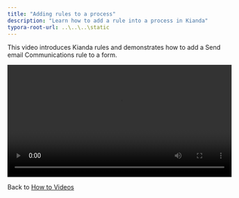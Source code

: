 ```yaml
---
title: "Adding rules to a process"
description: "Learn how to add a rule into a process in Kianda"
typora-root-url: ..\..\..\static
---
```


This video introduces Kianda rules and demonstrates how to add a Send email Communications rule to a form.

<video width="100%" style="width:100%" controls>
  <source src="/videos/rules.mp4">
    Your browser does not support the video tag.
    </source>
</video>



Back to [How to Videos](../)

